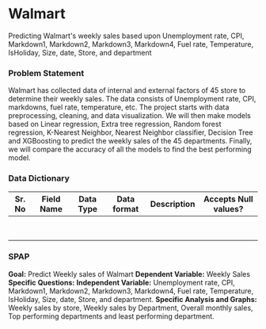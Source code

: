 # Walmart
Predicting Walmart's weekly sales based upon Unemployment rate, CPI, Markdown1, Markdown2, Markdown3, Markdown4, Fuel rate, Temperature, IsHoliday, Size, date, Store, and department

### Problem Statement

Walmart has collected data of internal and external factors of 45 store to determine their weekly sales. The data consists of Unemployment rate, CPI, markdowns, fuel rate, temperature, etc. The project starts with data preprocessing, cleaning, and data visualization. We will then make models based on Linear regression, Extra tree regression, Random forest regression, K-Nearest Neighbor, Nearest Neighbor classifier, Decision Tree and XGBoosting to predict the weekly sales of the 45 departments. Finally, we will compare the accuracy of all the models to find the best performing model.


### Data Dictionary

| Sr. No | Field Name | Data Type | Data format | Description | Accepts Null values? |
| ------ | ------ | ------ | ------ | ------ | ------ |
|  |  |  |  |  |  |
|  |  |  |  |  |  |
|  |  |  |  |  |  |
|  |  |  |  |  |  |
|  |  |  |  |  |  |
|  |  |  |  |  |  |
|  |  |  |  |  |  |
|  |  |  |  |  |  |


### SPAP
**Goal:** Predict Weekly sales of Walmart
**Dependent Variable:** Weekly Sales
**Specific Questions:**
**Independent Variable:** Unemployment rate, CPI, Markdown1, Markdown2, Markdown3, Markdown4, Fuel rate, Temperature, IsHoliday, Size, date, Store, and department.
**Specific Analysis and Graphs:** Weekly sales by store, Weekly sales by Department, Overall monthly sales, Top performing departments and least performing department.
